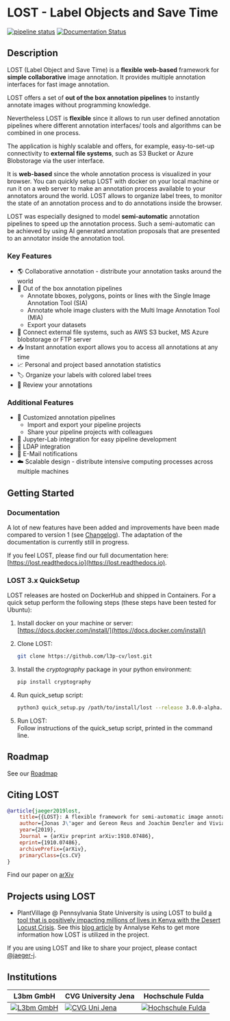 # LOST - Label Objects and Save Time

[![pipeline status](https://gitlab.com/l3p-cv/lost/badges/master/pipeline.svg)](https://gitlab.com/l3p-cv/lost/pipelines)
[![Documentation Status](https://readthedocs.org/projects/lost/badge/?version=latest)](https://lost.readthedocs.io/en/latest/?badge=latest)

## Description

LOST (Label Object and Save Time) is a **flexible** **web-based** framework
for **simple collaborative** image annotation.
It provides multiple annotation interfaces for fast image annotation.

LOST offers a set of **out of the box annotation pipelines** to instantly annotate images without programming knowledge.

Nevertheless LOST is **flexible** since it allows to run user defined annotation
pipelines where different
annotation interfaces/ tools and algorithms can be combined in one process.

The application is highly scalable and offers, for example, easy-to-set-up connectivity to **external file systems**, such as S3 Bucket or Azure Blobstorage via the user interface.

It is **web-based** since the whole annotation process is visualized in
your browser.
You can quickly setup LOST with docker on your local machine or run it
on a web server to make an annotation process available to your
annotators around the world.
LOST allows to organize label trees, to monitor the state of an
annotation process and to do annotations inside the browser.

LOST was especially designed to model **semi-automatic** annotation
pipelines to speed up the annotation process.
Such a semi-automatic can be achieved by using AI generated annotation
proposals that are presented to an annotator inside the annotation tool.

### Key Features

- :earth_americas: Collaborative annotation - distribute your annotation tasks around  the world
- :rocket: Out of the box annotation pipelines
  - Annotate bboxes, polygons, points or lines with the Single Image Annotation Tool (SIA)
  - Annotate whole image clusters with the Multi Image Annotation Tool (MIA)
  - Export your datasets
- :open_file_folder: Connect external file systems, such as AWS S3 bucket, MS Azure blobstorage or FTP server
- :inbox_tray: Instant annotation export allows you to access all annotations at any time
- :chart_with_upwards_trend: Personal and project based annotation statistics
- :label: Organize your labels with colored label trees
- :repeat: Review your annotations

### Additional Features

- :pill: Customized annotation pipelines
  - Import and export your pipeline projects
  - Share your pipeline projects with colleagues
- :orange_book: Jupyter-Lab integration for easy pipeline development
- :dancers: LDAP integration
- :e-mail: E-Mail notifications
- :cloud: Scalable design - distribute intensive computing processes across multiple machines

## Getting Started

### Documentation

A lot of new features have been added and improvements have been made compared to version 1 (see [Changelog](./CHANGELOG.md)).
The adaptation of the documentation is currently still in progress.

If you feel LOST, please find our full documentation here: [https://lost.readthedocs.io](https://lost.readthedocs.io).

### LOST 3.x QuickSetup

LOST releases are hosted on DockerHub and shipped in Containers. For a quick setup perform the following steps (these steps have been tested for Ubuntu):

1. Install docker on your machine or server:
    [https://docs.docker.com/install/](https://docs.docker.com/install/)
2. Clone LOST:

    ```bash
    git clone https://github.com/l3p-cv/lost.git
    ```

3. Install the *cryptography* package in your python environment:

    ```bash
    pip install cryptography
    ```

4. Run quick_setup script:

    ```bash
    python3 quick_setup.py /path/to/install/lost --release 3.0.0-alpha.2
    ```

5. Run LOST:  
    Follow instructions of the quick_setup script, printed in the command line.

<!-- ## I want to annotate now !
A detailed step by step guide is provided here:  [Start your first Pipeline ](./docs/GettingStartedFirstPipeline.md) -->

## Roadmap

See our [Roadmap](https://github.com/l3p-cv/lost/milestone/1)

## Citing LOST

```bibtex
@article{jaeger2019lost,
    title={{LOST}: A flexible framework for semi-automatic image annotation},
    author={Jonas J\"ager and Gereon Reus and Joachim Denzler and Viviane Wolff and Klaus Fricke-Neuderth},
    year={2019},
    Journal = {arXiv preprint arXiv:1910.07486},
    eprint={1910.07486},
    archivePrefix={arXiv},
    primaryClass={cs.CV}
}
```

Find our paper on [arXiv](https://arxiv.org/abs/1910.07486)

## Projects using LOST

- PlantVillage @ Pennsylvania State University is using LOST to build [a tool that is positively impacting millions of lives in Kenya with the Desert Locust Crisis](https://news.psu.edu/story/609265/2020/02/21/research/penn-state-responds-app-aids-un-efforts-control-africas-locust). See this [blog article](https://plantvillage.psu.edu/blogposts/97-getting-lost-can-be-good) by Annalyse Kehs to get more information how LOST is utilized in the project.

If you are using LOST and like to share your project, please contact [@jaeger-j](https://github.com/jaeger-j).

## Institutions

| L3bm GmbH | CVG University Jena | Hochschule Fulda |
|--|--|--|
|[![L3bm GmbH](docs/L_L3BM_RGB_kl.png)](https://l3bm.com/) | [![CVG Uni Jena](docs/cvgjena.png)](https://www.inf-cv.uni-jena.de/) | [![Hochschule Fulda](docs/hsfd.png)](https://www.hs-fulda.de/elektrotechnik-und-informationstechnik/)
